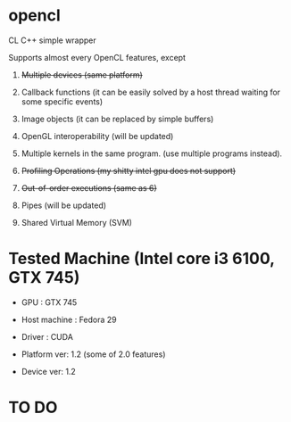 # opencl

CL C++ simple wrapper

Supports almost every OpenCL features, except

1. ~~Multiple devices (same platform)~~

2. Callback functions (it can be easily solved by a host thread waiting for some specific events)

3. Image objects (it can be replaced by simple buffers)

4. OpenGL interoperability (will be updated)

5. Multiple kernels in the same program. (use multiple programs instead).

6. ~~Profiling Operations (my shitty intel gpu does not support)~~

7. ~~Out-of-order executions (same as 6)~~

8. Pipes (will be updated)

9. Shared Virtual Memory (SVM)


# Tested Machine (Intel core i3 6100, GTX 745)

- GPU : GTX 745

- Host machine : Fedora 29

- Driver : CUDA

- Platform ver: 1.2 (some of 2.0 features)

- Device ver: 1.2

# TO DO

